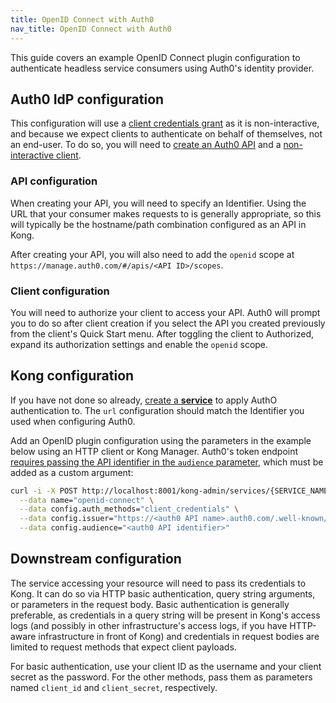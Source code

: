 ```yaml
---
title: OpenID Connect with Auth0
nav_title: OpenID Connect with Auth0
---
```


This guide covers an example OpenID Connect plugin configuration to authenticate headless service consumers using Auth0's identity provider.

## Auth0 IdP configuration

This configuration will use a [client credentials grant][client-credentials-grant] as it is non-interactive, and because we expect clients to authenticate on behalf of themselves, not an end-user. To do so, you will need to [create an Auth0 API][create-auth0-api] and a [non-interactive client][non-interactive-client].

### API configuration

When creating your API, you will need to specify an Identifier. Using the URL that your consumer makes requests to is generally appropriate, so this will typically be the hostname/path combination configured as an API in Kong.

After creating your API, you will also need to add the `openid` scope at `https://manage.auth0.com/#/apis/<API ID>/scopes`.

### Client configuration

You will need to authorize your client to access your API. Auth0 will prompt you to do so after client creation if you select the API you created previously from the client's Quick Start menu. After toggling the client to Authorized, expand its authorization settings and enable the `openid` scope.

## Kong configuration

If you have not done so already, [create a **service**][add-service] to apply AuthO authentication to. 
The `url` configuration should match the Identifier you used when configuring Auth0.

Add an OpenID plugin configuration using the parameters in the example below using an HTTP client or Kong Manager. Auth0's token endpoint [requires passing the API identifier in the `audience` parameter][audience-required], which must be added as a custom argument:

```bash
curl -i -X POST http://localhost:8001/kong-admin/services/{SERVICE_NAME}/plugins \
  --data name="openid-connect" \
  --data config.auth_methods="client_credentials" \
  --data config.issuer="https://<auth0 API name>.auth0.com/.well-known/openid-configuration" \
  --data config.audience="<auth0 API identifier>"
```

## Downstream configuration

The service accessing your resource will need to pass its credentials to Kong. It can do so via HTTP basic authentication, query string arguments, or parameters in the request body. Basic authentication is generally preferable, as credentials in a query string will be present in Kong's access logs (and possibly in other infrastructure's access logs, if you have HTTP-aware infrastructure in front of Kong) and credentials in request bodies are limited to request methods that expect
client payloads.

For basic authentication, use your client ID as the username and your client secret as the password. For the other methods, pass them as parameters named `client_id` and `client_secret`, respectively.


[client-credentials-grant]: https://auth0.com/docs/api-auth/tutorials/client-credentials
[create-auth0-api]: https://auth0.com/docs/apis#how-to-configure-an-api-in-auth0
[non-interactive-client]: https://auth0.com/docs/clients
[add-service]: /gateway/api/admin-ee/latest/#/Services/create-service
[audience-required]: https://auth0.com/docs/api/authentication#client-credentials
